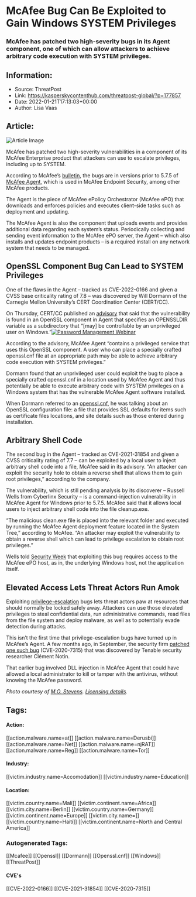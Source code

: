 # McAfee Bug Can Be Exploited to Gain Windows SYSTEM Privileges
### McAfee has patched two high-severity bugs in its Agent component, one of which can allow attackers to achieve arbitrary code execution with SYSTEM privileges.

## Information:
+ Source: ThreatPost
+ Link: https://kasperskycontenthub.com/threatpost-global/?p=177857
+ Date: 2022-01-21T17:13:03+00:00
+ Author: Lisa Vaas


## Article:
![Article Image](https://media.threatpost.com/wp-content/uploads/sites/103/2022/01/21115841/mcafee.jpeg)

McAfee has patched two high-severity vulnerabilities in a component of its McAfee Enterprise product that attackers can use to escalate privileges, including up to SYSTEM.


According to McAfee’s [bulletin](https://kc.mcafee.com/corporate/index?page=content&id=SB10378), the bugs are in versions prior to 5.7.5 of [McAfee Agent,](https://www.mcafee.com/enterprise/en-us/downloads/trials/epo-mcafee-agent-deployment.html#:~:text=The%20McAfee%20Agent%20is%20the,such%20as%20deployment%20and%20updating.&text=The%20agent%20collects%20and%20sends,to%20the%20McAfee%20ePO%20server.) which is used in McAfee Endpoint Security, among other McAfee products.


The Agent is the piece of McAfee ePolicy Orchestrator (McAfee ePO) that downloads and enforces policies and executes client-side tasks such as deployment and updating.


The McAfee Agent is also the component that uploads events and provides additional data regarding each system’s status. Periodically collecting and sending event information to the McAfee ePO server, the Agent – which also installs and updates endpoint products – is a required install on any network system that needs to be managed.


OpenSSL Component Bug Can Lead to SYSTEM Privileges
---------------------------------------------------


One of the flaws in the Agent – tracked as CVE-2022-0166 and given a CVSS base criticality rating of 7.8 – was discovered by Will Dormann of the Carnegie Mellon University’s CERT Coordination Center (CERT/CC).


On Thursday, CERT/CC published an [advisory](https://kb.cert.org/vuls/id/287178) that said that the vulnerability is found in an OpenSSL component in Agent that specifies an OPENSSLDIR variable as a subdirectory that “[may] be controllable by an unprivileged user on Windows.”[![Password Management Webinar](https://media.threatpost.com/wp-content/uploads/sites/103/2022/01/12124026/specops_300x250_watch.jpg)](https://threatpost.com/webinars/password-reset-claiming-control-of-credentials-to-stop-attacks/)


According to the advisory, McAfee Agent “contains a privileged service that uses this OpenSSL component. A user who can place a specially crafted openssl.cnf file at an appropriate path may be able to achieve arbitrary code execution with SYSTEM privileges.”


Dormann found that an unprivileged user could exploit the bug to place a specially crafted openssl.cnf in a location used by McAfee Agent and thus potentially be able to execute arbitrary code with SYSTEM privileges on a Windows system that has the vulnerable McAfee Agent software installed.


When Dormann referred to an [openssl.cnf](https://www.microfocus.com/documentation/visual-cobol/VC40/CSWin/HROSSROPEN02.html), he was talking about an OpenSSL configuration file: a file that provides SSL defaults for items such as certificate files locations, and site details such as those entered during installation.


Arbitrary Shell Code
--------------------


The second bug in the Agent – tracked as CVE-2021-31854 and given a CVSS criticality rating of 7.7 – can be exploited by a local user to inject arbitrary shell code into a file, McAfee said in its advisory. “An attacker can exploit the security hole to obtain a reverse shell that allows them to gain root privileges,” according to the company.


The vulnerability, which is still pending analysis by its discoverer – Russell Wells from Cyberlinx Security – is a command-injection vulnerability in McAfee Agent for Windows prior to 5.7.5. McAfee said that it allows local users to inject arbitrary shell code into the file cleanup.exe.


“The malicious clean.exe file is placed into the relevant folder and executed by running the McAfee Agent deployment feature located in the System Tree,” according to McAfee. “An attacker may exploit the vulnerability to obtain a reverse shell which can lead to privilege escalation to obtain root privileges.”


Wells told [Security Week](https://www.securityweek.com/high-severity-vulnerabilities-patched-mcafee-enterprise-product) that exploiting this bug requires access to the McAfee ePO host, as in, the underlying Windows host, not the application itself.


Elevated Access Lets Threat Actors Run Amok
-------------------------------------------


Exploiting [privilege-escalation](https://threatpost.com/windows-10-privilege-escalation-zero-day-unofficial-fix/176313/) bugs lets threat actors paw at resources that should normally be locked safely away. Attackers can use those elevated privileges to steal confidential data, run administrative commands, read files from the file system and deploy malware, as well as to potentially evade detection during attacks.


This isn’t the first time that privilege-escalation bugs have turned up in McAfee’s Agent. A few months ago, in September, the security firm [patched one such bug](https://clement.notin.org/blog/2020/09/12/CVE-2020-7315-McAfee-Agent-DLL-injection/) (CVE-2020-7315) that was discovered by Tenable security researcher Clément Notin.


That earlier bug involved DLL injection in McAfee Agent that could have allowed a local administrator to kill or tamper with the antivirus, without knowing the McAfee password.


*Photo courtesy of [M.O. Stevens](https://commons.wikimedia.org/wiki/File:McAfee_office_-_Hillsboro,_Oregon.JPG).* *[Licensing details](https://creativecommons.org/licenses/by-sa/3.0/).* 





## Tags:

#### Action:
[[action.malware.name=at]] [[action.malware.name=Derusbi]] [[action.malware.name=Net]] [[action.malware.name=njRAT]] [[action.malware.name=Reg]] [[action.malware.name=Tor]]

#### Industry:
[[victim.industry.name=Accomodation]] [[victim.industry.name=Education]]

#### Location:
[[victim.country.name=Mali]] [[victim.continent.name=Africa]] [[victim.city.name=Berlin]] [[victim.country.name=Germany]] [[victim.continent.name=Europe]] [[victim.city.name=]] [[victim.country.name=Haiti]] [[victim.continent.name=North and Central America]]

### Autogenerated Tags:
[[Mcafee]] [[Openssl]] [[Dormann]] [[Openssl.cnf]] [[Windows]] [[ThreatPost]]
#### CVE's
[[CVE-2022-0166]] [[CVE-2021-31854]] [[CVE-2020-7315]]

